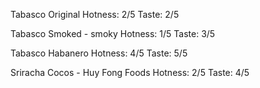 Tabasco Original
Hotness: 2/5
Taste: 2/5


Tabasco Smoked - smoky
Hotness: 1/5
Taste: 3/5

Tabasco Habanero
Hotness: 4/5
Taste: 5/5

Sriracha Cocos - Huy Fong Foods
Hotness: 2/5
Taste: 4/5

